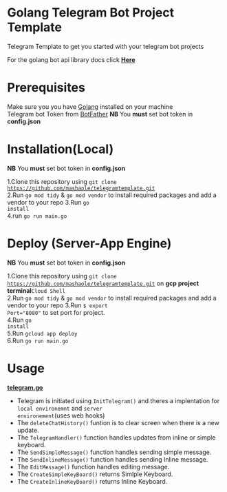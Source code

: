 # Golang Telegram Bot Project Template

Telegram Template to get you started with your telegram bot projects

For the golang bot api library docs click <b>[Here](https://pkg.go.dev/github.com/go-telegram-bot-api/telegram-bot-api?utm_source=godoc) </b>

# Prerequisites

Make sure you you have <a href="https://golang.org/dl/">Golang</a> installed on your machine<br/>
Telegram bot Token from [BotFather](https://core.telegram.org/bots#6-botfather)
**NB** You **must** set bot token in **config.json** <br />

# Installation(Local)

**NB** You **must** set bot token in **config.json** <br />

1.Clone this repository using <code>git clone https://github.com/mashaole/telegramtemplate.git</code><br/>
2.Run `go mod tidy` & `go mod vendor` to install required packages and add a vendor to your repo
3.Run <code>go install</code><br/>
4.run <code>go run main.go</code><br/>

# Deploy (Server-App Engine)

**NB** You **must** set bot token in **config.json** <br />

1.Clone this repository using <code>git clone https://github.com/mashaole/telegramtemplate.git</code> on <b>gcp project terminal</b><code>Cloud Shell</code><br/>
2.Run `go mod tidy` & `go mod vendor` to install required packages and add a vendor to your repo
3.Run <code>$ export Port="8080"</code> to set port for project.<br/>
4.Run <code>go install</code><br/>
5.Run <code>gcloud app deploy</code><br/>
6.Run <code>go run main.go</code><br/>

# Usage

<b>[telegram.go](https://github.com/Celbux/telegram-template/blob/MashReview/src/template-service/telegram.go) </b>

- Telegram is initiated using <code>InitTelegram()</code> and theres a implentation for <code>local environemnt</code> and <code>server environement</code>(uses web hooks)<br/>
- The <code>deleteChatHistory()</code> funtion is to clear screen when there is a new update.<br/>
- The <code>TelegramHandler()</code> function handles updates from inline or simple keyboard.<br/>
- The <code>SendSimpleMessage()</code> function handles sending simple message.<br/>
- The <code>SendInlineMessage()</code> function handles sending Inline message.<br/>
- The <code>EditMessage()</code> function handles editing message.<br/>
- The <code>CreateSimpleKeyBoard()</code> returns Simlple Keyboard.<br/>
- The <code>CreateInlineKeyBoard()</code> returns Inline Keyboard.<br/>
